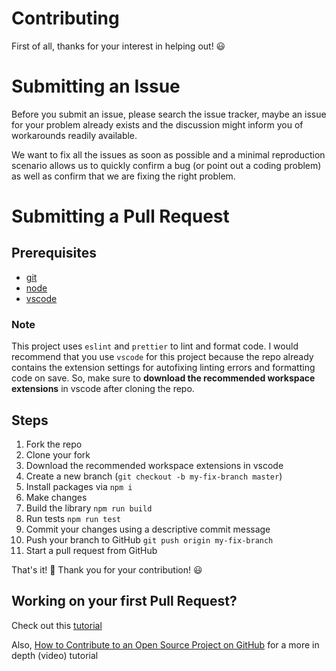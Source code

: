 # Contributing

First of all, thanks for your interest in helping out! 😃

# Submitting an Issue

Before you submit an issue, please search the issue tracker, maybe an issue for your problem already exists and the discussion might inform you of workarounds readily available.

We want to fix all the issues as soon as possible and a minimal reproduction scenario allows us to quickly confirm a bug (or point out a coding problem) as well as confirm that we are fixing the right problem.

# Submitting a Pull Request

## Prerequisites

-   [git](https://git-scm.com/)
-   [node](https://nodejs.org/en/)
-   [vscode](https://code.visualstudio.com/)

### Note

This project uses `eslint` and `prettier` to lint and format code. I would recommend that you use `vscode` for this project because the repo already contains the extension settings for autofixing linting errors and formatting code on save. So, make sure to **download the recommended workspace extensions** in vscode after cloning the repo.

## Steps

1. Fork the repo
2. Clone your fork
3. Download the recommended workspace extensions in vscode
4. Create a new branch (`git checkout -b my-fix-branch master`)
5. Install packages via `npm i`
6. Make changes
7. Build the library `npm run build`
8. Run tests `npm run test`
9. Commit your changes using a descriptive commit message
10. Push your branch to GitHub `git push origin my-fix-branch`
11. Start a pull request from GitHub

That's it! 🎉 Thank you for your contribution! 😃

## Working on your first Pull Request?

Check out this [tutorial](https://github.com/firstcontributions/first-contributions/blob/master/github-windows-vs-code-tutorial.md)

Also, [How to Contribute to an Open Source Project on GitHub](https://egghead.io/series/how-to-contribute-to-an-open-source-project-on-github) for a more in depth (video) tutorial
